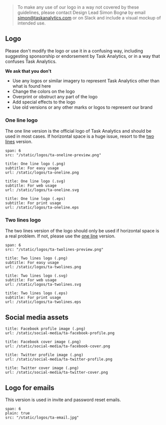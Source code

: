 > To make any use of our logo in a way not covered by these guidelines, please contact Design Lead Simon Bognø by email [simon@taskanalytics.com](mailto:simon@taskanalytics.com) or on Slack and include a visual mockup of intended use.

## Logo

Please don't modify the logo or use it in a confusing way, including suggesting sponsorship or endorsement by Task Analytics, or in a way that confuses Task Analytics.

**We ask that you don't**

- Use any logos or similar imagery to represent Task Analytics other than what is found here
- Change the colors on the logo
- Overprint or obstruct any part of the logo
- Add special effects to the logo
- Use old versions or any other marks or logos to represent our brand

### One line logo

The one line version is the official logo of Task Analytics and should be used in most cases. If horizontal space is a huge issue, resort to the [two lines](#two-lines-logo) version.

```image
span: 6
src: "/static/logos/ta-oneline-preview.png"
```

```download|span-2
title: One line logo (.png)
subtitle: For easy usage
url: /static/logos/ta-oneline.png
```

```download|span-2
title: One line logo (.svg)
subtitle: For web usage
url: /static/logos/ta-oneline.svg
```

```download|span-2
title: One line logo (.eps)
subtitle: For print usage
url: /static/logos/ta-oneline.eps
```

### Two lines logo

The two lines version of the logo should only be used if horizontal space is a real problem. If not, please use the [one line](#one-line-logo) version.

```image
span: 6
src: "/static/logos/ta-twolines-preview.png"
```

```download|span-2
title: Two lines logo (.png)
subtitle: For easy usage
url: /static/logos/ta-twolines.png
```

```download|span-2
title: Two lines logo (.svg)
subtitle: For web usage
url: /static/logos/ta-twolines.svg
```

```download|span-2
title: Two lines logo (.eps)
subtitle: For print usage
url: /static/logos/ta-twolines.eps
```

## Social media assets

```download|span-2
title: Facebook profile image (.png)
url: /static/social-media/ta-facebook-profile.png
```

```download|span-2
title: Facebook cover image (.png)
url: /static/social-media/ta-facebook-cover.png
```

```download|span-2
title: Twitter profile image (.png)
url: /static/social-media/ta-twitter-profile.png
```

```download|span-2
title: Twitter cover image (.png)
url: /static/social-media/ta-twitter-cover.png
```

## Logo for emails

This version is used in invite and password reset emails.

```image
span: 6
plain: true
src: "/static/logos/ta-email.jpg"
```
